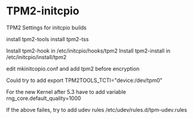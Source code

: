 # TPM2-initcpio
TPM2 Settings for initcpio builds

install tpm2-tools
install tpm2-tss

Install tpm2-hook in /etc/initcpio/hooks/tpm2
Install tpm2-install in /etc/initcpio/install/tpm2

edit mkinitcopio.conf and add tpm2 before encryption

Could try to add 
export TPM2TOOLS_TCTI="device:/dev/tpm0"

For the new Kernel after 5.3 have to add variable 
rng_core.default_quality=1000


If the above failes, try to add udev rules
/etc/udev/rules.d/tpm-udev.rules


